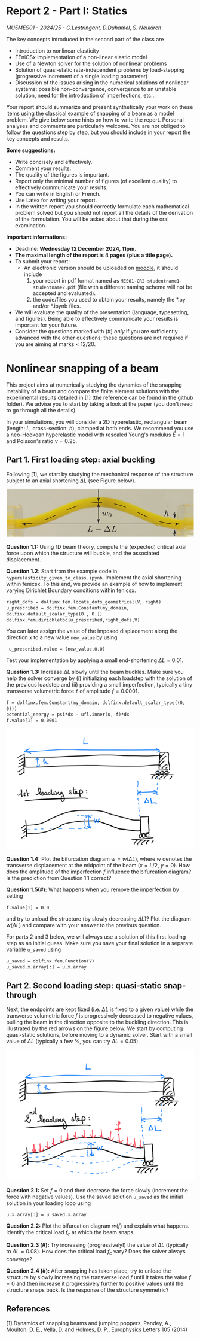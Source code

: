 #  Report 2 - Part I: Statics
*MU5MES01 - 2024/25 - C.Lestringant, D.Duhamel, S. Neukirch*

The key concepts introduced in the second part of the class are

- Introduction to nonlinear elasticity
- FEniCSx implementation of a non-linear elastic model
- Use of a Newton solver for the solution of nonlinear problems
- Solution of quasi-static rate-independent problems by load-stepping (progressive increment of a single loading parameter)
- Discussion of the issues arising in the numerical solutions of nonlinear systems: possible non-convergence, convergence to an unstable solution, need for the introduction of imperfections, etc…


Your report should summarize and present synthetically your work on these items using the classical example of snapping of a beam as a model problem. We give below some hints on how to write the report. Personal analyses and comments are particularly welcome. You are not obliged to follow the questions step by step, but you should include in your report the key concepts and results.


**Some suggestions:**

- Write concisely and effectively.
- Comment your results.
- The quality of the figures is important.
- Report only the minimal number of figures (of excellent quality) to effectively communicate your results.
- You can write in English or French.
- Use Latex for writing your report.
- In the written report you should correctly formulate each mathematical problem solved but you should not report all the details of the derivation of the formulation. You will be asked about that during the oral examination.

**Important informations:**
  - Deadline: **Wednesday 12 December 2024, 11pm**.
  - **The maximal length of the report is 4 pages (plus a title page).**
  - To submit your report:
      - An electronic version should be uploaded on [moodle](https://moodle-sciences-23.sorbonne-universite.fr/course/view.php?id=2359), it should include
          1. your report in pdf format named as `MES01-CR2-studentname1-studentname2.pdf` (file with a different naming scheme will not be accepted and evaluated).
          2. the code/files you used to obtain your results, namely the *.py and/or *.ipynb files.
  - We will evaluate the quality of the presentation (language, typesetting, and figures). Being able to effectively communicate your results is important for your future.
  - Consider the questions marked with (#) *only* if you are sufficiently advanced with the other questions; these questions are not required if you are aiming at marks < 12/20.

# Nonlinear snapping of a beam

This project aims at numerically studying the dynamics of the snapping instability of a beam and compare the finite element solutions with the experimental results detailed in [1] (the reference can be found in the github folder). We advise you to start by taking a look at the paper (you don't need to go through all the details).

In your simulations, you will consider a 2D  hyperelastic, rectangular beam (length: $L$, cross-section: $h$), clamped at both ends. We recommend you use a neo-Hookean hyperelastic model with rescaled Young's modulus $E=1$ and Poisson's ratio $\nu=0.25$.

## Part 1. First loading step: axial buckling

Following [1], we start by studying the mechanical response of the structure subject to an axial shortening $\Delta L$ (see Figure below). 

![Experiment in Pandey et al. [1]](load1-manip.png)

**Question 1.1:** Using 1D beam theory, compute the (expected) critical axial force upon which the structure will buckle, and the associated displacement.

**Question 1.2:** Start from the example code in `hyperelasticity_given_to_class.ipynb`. Implement the axial shortening within fenicsx. To this end, we provide an example of how to implement varying Dirichlet Boundary conditions within fenicsx.


```
right_dofs = dolfinx.fem.locate_dofs_geometrical(V, right)
u_prescribed = dolfinx.fem.Constant(my_domain, dolfinx.default_scalar_type(0., 0.))
dolfinx.fem.dirichletbc(u_prescribed,right_dofs,V)
```
 You can later assign the value of the imposed displacement along the direction $x$ to a new value `new_value` by using 

```
 u_prescribed.value = (new_value,0.0)
```
Test your implementation by applying a small end-shortening $\Delta L=0.01$.

**Question 1.3:** Increase $\Delta L$ slowly until the beam buckles. Make sure you help the solver converge by (i) initializing each loadstep with the solution of the previous loadstep and (ii) providing a small imperfection, typically a tiny transverse volumetric force `f` of amplitude $f=0.0001$.

```
f = dolfinx.fem.Constant(my_domain, dolfinx.default_scalar_type((0, 0)))
potential_energy = psi*dx - ufl.inner(u, f)*dx
f.value[1] = 0.0001
```


![First loading step](load1.png)

**Question 1.4:** Plot the bifurcation diagram $w=w(\Delta L)$, where $w$ denotes the transverse displacement at the midpoint of the beam ($x=L/2$, $y=0$). How does the amplitude of the imperfection $f$ influence the bifurcation diagram? Is the prediction from Question 1.1 correct?

**Question 1.5(#):** What happens when you remove the imperfection by setting 
```
f.value[1] = 0.0
``` 
and try to unload the structure (by slowly decreasing $\Delta L$)? Plot the diagram $w(\Delta L)$ and compare with your answer to the previous question.

For parts 2 and 3 below, we will always use a solution of this first loading step as an initial guess. Make sure you save your final solution in a separate variable `u_saved` using

```
u_saved = dolfinx.fem.Function(V)
u_saved.x.array[:] = u.x.array
```

## Part 2. Second loading step: quasi-static snap-through

Next, the endpoints are kept fixed (i.e. $\Delta L$ is fixed to a given value) while the transverse volumetric force $f$ is progressively decreased to negative values, pulling the beam in the direction opposite to the buckling direction. This is illustrated by the red arrows on the figure below. We start by computing quasi-static solutions, before moving to a dynamic solver. Start with a small value of $\Delta L$ (typically a few %, you can try $\Delta L=0.05$).

![Second loading step](load2.png)

**Question 2.1:** Set $f=0$ and then decrease the force slowly (increment the force with negative values). Use the saved solution `u_saved` as the initial solution in your loading loop using 

```
u.x.array[:] = u_saved.x.array
```

**Question 2.2:** Plot the bifurcation diagram $w(f)$ and explain what happens. Identify the critical load $f_c$ at which the beam snaps. 

**Question 2.3 (#):** Try increasing (progressively!) the value of $\Delta L$ (typically to $\Delta L=0.08$). How does the critical load $f_c$ vary? Does the solver always converge?

**Question 2.4 (#):** After snapping has taken place, try to unload the structure by slowly increasing the transverse load $f$ until it takes the value $f=0$ and then increase it progressively further to positive values until the structure snaps back. Is the response of the structure symmetric?

## References

[1] Dynamics of snapping beams and jumping poppers, Pandey, A., Moulton, D. E., Vella, D. and Holmes, D. P., Europhysics Letters 105 (2014)



<!-- Local Variables: -->
<!-- fill-column: 80 -->
<!-- End: -->
